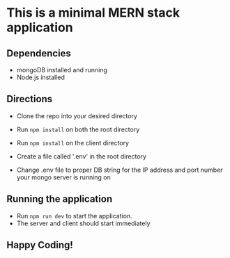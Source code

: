# This is a minimal MERN stack application

## Dependencies
* mongoDB installed and running
* Node.js installed

## Directions
* Clone the repo into your desired directory
* Run `npm install` on both the root directory
* Run `npm install` on the client directory

* Create a file called '.env' in the root directory
* Change .env file to proper DB string for the IP address and port number your mongo server is running on

## Running the application
* Run `npm run dev` to start the application.
* The server and client should start immediately

## Happy Coding!
